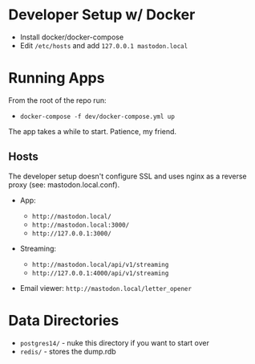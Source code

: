 # Developer Setup w/ Docker

- Install docker/docker-compose
- Edit `/etc/hosts` and add `127.0.0.1 mastodon.local`

# Running Apps

From the root of the repo run:
- `docker-compose -f dev/docker-compose.yml up`

The app takes a while to start. Patience, my friend.

## Hosts

The developer setup doesn't configure SSL and uses nginx as a reverse proxy (see: mastodon.local.conf).

- App:

    - `http://mastodon.local/`
    - `http://mastodon.local:3000/`
    - `http://127.0.0.1:3000/`

- Streaming:
    - `http://mastodon.local/api/v1/streaming`
    - `http://127.0.0.1:4000/api/v1/streaming`

- Email viewer: `http://mastodon.local/letter_opener`

# Data Directories

- `postgres14/` - nuke this directory if you want to start over
- `redis/` - stores the dump.rdb
